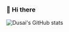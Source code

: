 ### 👋 Hi there


![Dusai's GitHub stats](https://github-readme-stats.vercel.app/api?username=stacklens&show_icons=true&theme=dark)



